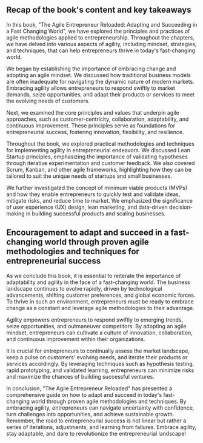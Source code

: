 
Recap of the book's content and key takeaways
---------------------------------------------

In this book, "The Agile Entrepreneur Reloaded: Adapting and Succeeding in a Fast Changing World", we have explored the principles and practices of agile methodologies applied to entrepreneurship. Throughout the chapters, we have delved into various aspects of agility, including mindset, strategies, and techniques, that can help entrepreneurs thrive in today's fast-changing world.

We began by establishing the importance of embracing change and adopting an agile mindset. We discussed how traditional business models are often inadequate for navigating the dynamic nature of modern markets. Embracing agility allows entrepreneurs to respond swiftly to market demands, seize opportunities, and adapt their products or services to meet the evolving needs of customers.

Next, we examined the core principles and values that underpin agile approaches, such as customer-centricity, collaboration, adaptability, and continuous improvement. These principles serve as foundations for entrepreneurial success, fostering innovation, flexibility, and resilience.

Throughout the book, we explored practical methodologies and techniques for implementing agility in entrepreneurial endeavors. We discussed Lean Startup principles, emphasizing the importance of validating hypotheses through iterative experimentation and customer feedback. We also covered Scrum, Kanban, and other agile frameworks, highlighting how they can be tailored to suit the unique needs of startups and small businesses.

We further investigated the concept of minimum viable products (MVPs) and how they enable entrepreneurs to quickly test and validate ideas, mitigate risks, and reduce time to market. We emphasized the significance of user experience (UX) design, lean marketing, and data-driven decision-making in building successful products and scaling businesses.

Encouragement to adapt and succeed in a fast-changing world through proven agile methodologies and techniques for entrepreneurial success
-----------------------------------------------------------------------------------------------------------------------------------------

As we conclude this book, it is essential to reiterate the importance of adaptability and agility in the face of a fast-changing world. The business landscape continues to evolve rapidly, driven by technological advancements, shifting customer preferences, and global economic forces. To thrive in such an environment, entrepreneurs must be ready to embrace change as a constant and leverage agile methodologies to their advantage.

Agility empowers entrepreneurs to respond swiftly to emerging trends, seize opportunities, and outmaneuver competitors. By adopting an agile mindset, entrepreneurs can cultivate a culture of innovation, collaboration, and continuous improvement within their organizations.

It is crucial for entrepreneurs to continually assess the market landscape, keep a pulse on customers' evolving needs, and iterate their products or services accordingly. By leveraging techniques such as hypothesis testing, rapid prototyping, and validated learning, entrepreneurs can minimize risks and maximize the chances of building successful ventures.

In conclusion, "The Agile Entrepreneur Reloaded" has presented a comprehensive guide on how to adapt and succeed in today's fast-changing world through proven agile methodologies and techniques. By embracing agility, entrepreneurs can navigate uncertainty with confidence, turn challenges into opportunities, and achieve sustainable growth. Remember, the road to entrepreneurial success is not linear but rather a series of iterations, adjustments, and learning from failures. Embrace agility, stay adaptable, and dare to revolutionize the entrepreneurial landscape!
